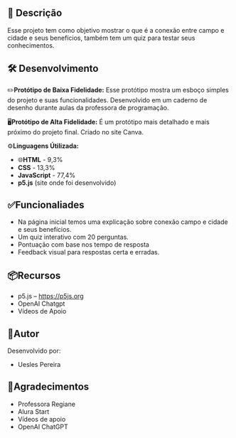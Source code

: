 📜 Descrição
-
Esse projeto tem como objetivo mostrar o que é a conexão entre campo e cidade e seus benefícios, também tem um quiz para testar seus conhecimentos.

🛠️ Desenvolvimento
-
✏️**Protótipo de Baixa Fidelidade:** Esse protótipo mostra um esboço simples do projeto e suas funcionalidades. Desenvolvido em um caderno de desenho durante aulas da professora de programação.

🖥️**Protótipo de Alta Fidelidade:** É um protótipo mais detalhado e mais próximo do projeto final. Criado no site Canva.

⚙️**Linguagens Útilizada:** 
- 🌐**HTML** - 9,3%
- **CSS** - 13,3%
- **JavaScript** - 77,4%
- **p5.js** (site onde foi desenvolvido)

✅Funcionaliades
-
- Na página inicial temos uma explicação sobre conexão campo e cidade e seus benefícios.
- Um quiz interativo com 20 perguntas.
- Pontuação com base nos tempo de resposta
- Feedback visual para respostas certa e erradas.

📦Recursos
-
- p5.js – https://p5js.org
- OpenAI Chatgpt
- Vídeos de Apoio

👤Autor
-
Desenvolvido por:
- Uesles Pereira

🙌Agradecimentos
-
- Professora Regiane
- Alura Start
- Vídeos de apoio
- OpenAI ChatGPT
